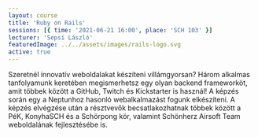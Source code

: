 ```yaml
---
layout: course
title: 'Ruby on Rails'
sessions: [{ time: '2021-06-21 16:00', place: 'SCH 103' }]
lecturer: 'Sepsi László'
featuredImage: ../../assets/images/rails-logo.svg
active: true
---
```


Szeretnél innovatív weboldalakat készíteni villámgyorsan? Három alkalmas tanfolyamunk keretében megismerhetsz egy olyan backend frameworköt, amit többek között a GitHub, Twitch és Kickstarter is használ! A képzés során egy a Neptunhoz hasonló webalkalmazást fogunk elkészíteni. A képzés elvégzése után a résztvevők becsatlakozhatnak többek között a PéK, KonyhaSCH és a Schörpong kör, valamint Schönherz Airsoft Team weboldalának fejlesztésébe is.
